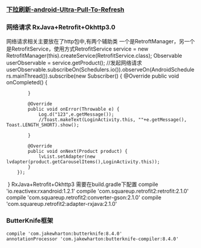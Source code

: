 ### [下拉刷新-android-Ultra-Pull-To-Refresh](https://github.com/liaohuqiu/android-Ultra-Pull-To-Refresh)
### 网络请求 RxJava+Retrofit+Okhttp3.0
网络请求相关主要放在了http包中,有两个辅助类 一个是RetroftManager，另一个是RetrofitService，使用方式RetrofitService service = new RetrofitManager(this).createService(RetrofitService.class);
        Observable<Product> userObservable = service.getProduct();
        //发起网络请求
        userObservable.subscribeOn(Schedulers.io()).observeOn(AndroidSchedulers.mainThread()).subscribe(new Subscriber<Product>() {
            @Override
            public void onCompleted() {

            }

            @Override
            public void onError(Throwable e) {
                Log.d("123",e.getMessage());
                //Toast.makeText(LoginActivity.this, ""+e.getMessage(), Toast.LENGTH_SHORT).show();

            }

            @Override
            public void onNext(Product product) {
                lvList.setAdapter(new lvdapter(product.getCarouselItems(),LoginActivity.this));
            }
        });
  }
RxJava+Retrofit+Okhttp3 需要在build.gradle下配置 
    compile 'io.reactivex:rxandroid:1.2.1'
    compile 'com.squareup.retrofit2:retrofit:2.1.0'
    compile 'com.squareup.retrofit2:converter-gson:2.1.0'
    compile 'com.squareup.retrofit2:adapter-rxjava:2.1.0'
 ### ButterKnife框架
    compile 'com.jakewharton:butterknife:8.4.0'
    annotationProcessor 'com.jakewharton:butterknife-compiler:8.4.0'
